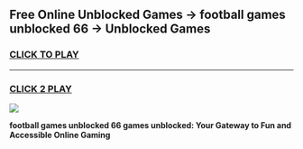 
## Free Online Unblocked Games → football games unblocked 66 → Unblocked Games
<h3>
<a href="https://premium.freeplayer.one?title=football_games_unblocked_66&ref=21F">CLICK TO PLAY</a></h3>
<hr>

<h3>
<a href="https://premium.freeplayer.one?title=football_games_unblocked_66&ref=21F">CLICK 2 PLAY</a>
  
</h3>

<a href="https://premium.freeplayer.one?title=football_games_unblocked_66&ref=21F/"><img src="https://clearcache.store/games.png"></a>


**football games unblocked 66 games unblocked: Your Gateway to Fun and Accessible Online Gaming**
